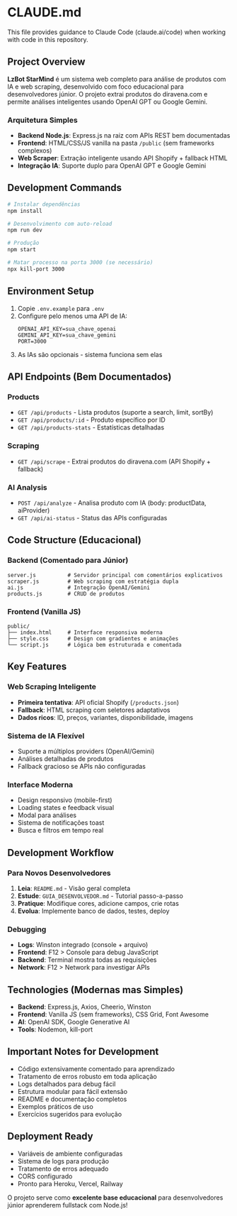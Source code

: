 # CLAUDE.md

This file provides guidance to Claude Code (claude.ai/code) when working with code in this repository.

## Project Overview

**LzBot StarMind** é um sistema web completo para análise de produtos com IA e web scraping, desenvolvido com foco educacional para desenvolvedores júnior. O projeto extrai produtos do diravena.com e permite análises inteligentes usando OpenAI GPT ou Google Gemini.

### Arquitetura Simples
- **Backend Node.js**: Express.js na raiz com APIs REST bem documentadas
- **Frontend**: HTML/CSS/JS vanilla na pasta `/public` (sem frameworks complexos)
- **Web Scraper**: Extração inteligente usando API Shopify + fallback HTML
- **Integração IA**: Suporte duplo para OpenAI GPT e Google Gemini

## Development Commands

```bash
# Instalar dependências
npm install

# Desenvolvimento com auto-reload
npm run dev

# Produção
npm start

# Matar processo na porta 3000 (se necessário)
npx kill-port 3000
```

## Environment Setup

1. Copie `.env.example` para `.env` 
2. Configure pelo menos uma API de IA:
   ```
   OPENAI_API_KEY=sua_chave_openai
   GEMINI_API_KEY=sua_chave_gemini  
   PORT=3000
   ```
3. As IAs são opcionais - sistema funciona sem elas

## API Endpoints (Bem Documentados)

### Products
- `GET /api/products` - Lista produtos (suporte a search, limit, sortBy)
- `GET /api/products/:id` - Produto específico por ID
- `GET /api/products-stats` - Estatísticas detalhadas

### Scraping  
- `GET /api/scrape` - Extrai produtos do diravena.com (API Shopify + fallback)

### AI Analysis
- `POST /api/analyze` - Analisa produto com IA (body: productData, aiProvider)
- `GET /api/ai-status` - Status das APIs configuradas

## Code Structure (Educacional)

### Backend (Comentado para Júnior)
```
server.js          # Servidor principal com comentários explicativos
scraper.js         # Web scraping com estratégia dupla
ai.js              # Integração OpenAI/Gemini  
products.js        # CRUD de produtos
```

### Frontend (Vanilla JS)
```
public/
├── index.html     # Interface responsiva moderna
├── style.css      # Design com gradientes e animações
└── script.js      # Lógica bem estruturada e comentada
```

## Key Features

### Web Scraping Inteligente
- **Primeira tentativa**: API oficial Shopify (`/products.json`)
- **Fallback**: HTML scraping com seletores adaptativos
- **Dados ricos**: ID, preços, variantes, disponibilidade, imagens

### Sistema de IA Flexível  
- Suporte a múltiplos providers (OpenAI/Gemini)
- Análises detalhadas de produtos
- Fallback gracioso se APIs não configuradas

### Interface Moderna
- Design responsivo (mobile-first)
- Loading states e feedback visual
- Modal para análises
- Sistema de notificações toast
- Busca e filtros em tempo real

## Development Workflow

### Para Novos Desenvolvedores
1. **Leia**: `README.md` - Visão geral completa
2. **Estude**: `GUIA_DESENVOLVEDOR.md` - Tutorial passo-a-passo  
3. **Pratique**: Modifique cores, adicione campos, crie rotas
4. **Evolua**: Implemente banco de dados, testes, deploy

### Debugging
- **Logs**: Winston integrado (console + arquivo)
- **Frontend**: F12 > Console para debug JavaScript
- **Backend**: Terminal mostra todas as requisições
- **Network**: F12 > Network para investigar APIs

## Technologies (Modernas mas Simples)

- **Backend**: Express.js, Axios, Cheerio, Winston
- **Frontend**: Vanilla JS (sem frameworks), CSS Grid, Font Awesome
- **AI**: OpenAI SDK, Google Generative AI
- **Tools**: Nodemon, kill-port

## Important Notes for Development

- Código extensivamente comentado para aprendizado
- Tratamento de erros robusto em toda aplicação  
- Logs detalhados para debug fácil
- Estrutura modular para fácil extensão
- README e documentação completos
- Exemplos práticos de uso
- Exercícios sugeridos para evolução

## Deployment Ready

- Variáveis de ambiente configuradas
- Sistema de logs para produção
- Tratamento de erros adequado
- CORS configurado
- Pronto para Heroku, Vercel, Railway

O projeto serve como **excelente base educacional** para desenvolvedores júnior aprenderem fullstack com Node.js!